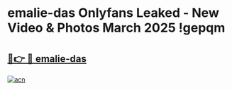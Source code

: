 # emalie-das Onlyfans Leaked - New Video & Photos March 2025 !gepqm

# <h2><a href="https://b5kzeo.iuczelnia.edu.pl?title=emalie-das&ref=gepqm">🔗👉 🔴 emalie-das</a></h2>

[![acn](https://github.com/user-attachments/assets/0f9c940e-d8b0-45ae-aac7-cd30a18b3e1c)](https://b5kzeo.iuczelnia.edu.pl?title=emalie-das&ref=gepqm)

